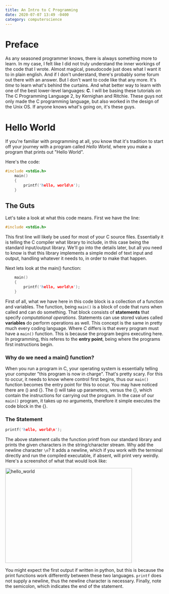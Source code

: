 ```yaml
--- 
title: An Intro to C Programming
date: 2020-07-07 13:49 -0400  
category: computerscience 
---
```


# Preface

As any seasoned programmer knows, there is always something more to learn. In my case, I felt like I did not truly understand the inner workings of the code that I wrote. Almost magical, pseudocode just does what I want it to in plain english. And if I don't understand, there's probably some forum out there with an answer. But I don't want to code like that any more. It's *time* to learn what's behind the curtains. And what better way to learn with one of the best lower-level languages: **C**. I will be basing these tutorials on The C Programming Language 2,
by Kernighan and Ritchie. These guys not only made the C programming language, but also worked in the design of the Unix OS. If anyone knows what's going on, it's these guys.  

# Hello World

If you're familiar with programming at all, you know that it's tradition to start off your journey with a program called *Hello World*, where you make a program that prints out "Hello World". 

<p> Here's the code: </p>

``` c
#include <stdio.h>
    main()
    {
        printf('hello, world\n');
    }
```

## The Guts

Let's take a look at what this code means. First we have the line:
``` c
#include <stdio.h> 
```
This first line will likely be used for most of your C source files. Essentially it is telling the C compiler what library to include, 
in this case being the standard input/output library. We'll go into the details later, but all you need to know is that this library implements
a simple model of text input and output, handling whatever it needs to, in order to make that happen. 

Next lets look at the main() function:
``` c 
    main()
    {
        printf('hello, world\n');
    }
```
First of all, what we have here in this code block is a collection of a function and variables. The function, being `main()` is a block of code that runs when called and can do something. That block consists of **statements** that specify *computational operations*. Statements can use stored values called **variables** do perform operations as well. This concept is the same
in pretty much every coding language. Where *C* differs is that every program must have a `main()` function. This is because the program begins executing here. In programming, this referes to the **entry point**, being where the programs first instructions begin. 

### Why do we need a main() function?

When you run a program in C, your operating system is essentially telling your computer "this program is now in charge". That's pretty scary. For this to occur, it needs to know where control first begins, thus our `main()` function becomes the entry point for this to occur. You may have noticed there are () and {}. The () will take up parameters, versus the {}, which contain the instructions for carrying out the program. In the case of our `main()` program, it takes up no arguments, therefore it simple executes the code block in the {}. 

### The Statement

``` c
printf('hello, world\n');
```
The above statement calls the function printf from our standard library and prints the given characters in the string/character stream. Why add the newline character `\n`? It 
adds a newline, which if you work with the terminal directly and run the compiled executable, if absent, will print very weirdly. Here's a screenshot of what that would look like:

<img src= "https://cyburp.com/mshunjan.github.io/assets/gifs/hello_world.gif" alt="hello_world" height="300" width="400"/>

You might expect the first output if written in python, but this is because the print functions work differently between these two languages. `printf` does not supply a newline,
thus the newline character is necessary. Finally, note the semicolon, which indicates the end of the statement.